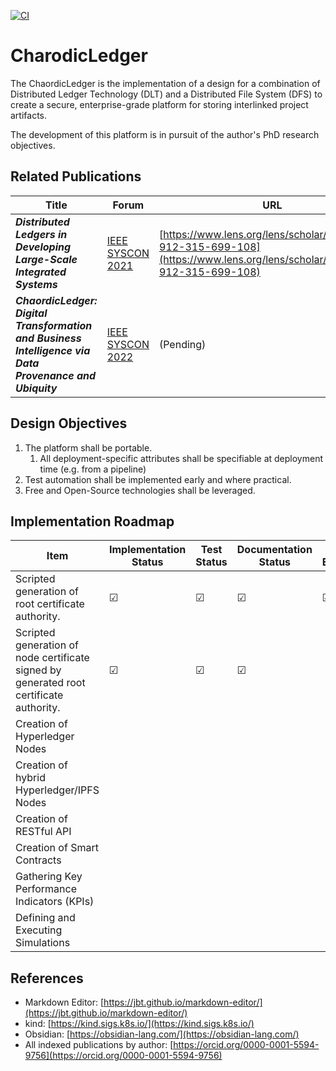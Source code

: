 [![CI](https://github.com/lmco/ChaordicLedger/actions/workflows/ci.yml/badge.svg)](https://github.com/lmco/ChaordicLedger/actions/workflows/ci.yml)

# CharodicLedger
The ChaordicLedger is the implementation of a design for a combination of Distributed Ledger Technology (DLT) and a Distributed File System (DFS) to create a secure, enterprise-grade platform for storing interlinked project artifacts.

The development of this platform is in pursuit of the author's PhD research objectives.

## Related Publications
|Title|Forum|URL|
|---|---|---|
|***Distributed Ledgers in Developing Large-Scale Integrated Systems***|[IEEE SYSCON 2021](https://2021.ieeesyscon.org)|[https://www.lens.org/lens/scholar/article/090-912-315-699-108](https://www.lens.org/lens/scholar/article/090-912-315-699-108)|
|***ChaordicLedger: Digital Transformation and Business Intelligence via Data Provenance and Ubiquity***|[IEEE SYSCON 2022](https://2022.ieeesyscon.org)|(Pending)|

## Design Objectives
1. The platform shall be portable.
    1. All deployment-specific attributes shall be specifiable at deployment time (e.g. from a pipeline)
1. Test automation shall be implemented early and where practical.
1. Free and Open-Source technologies shall be leveraged.

## Implementation Roadmap
|Item|Implementation Status|Test Status|Documentation Status|Pipeline Execution|
|---|---|---|---|---|
|Scripted generation of root certificate authority.|&#9745;|&#9745;|&#9745;|&#9745;|
|Scripted generation of node certificate signed by generated root certificate authority.|&#9745;|&#9745;|&#9745;||
|Creation of Hyperledger Nodes|   |   |   ||
|Creation of hybrid Hyperledger/IPFS Nodes|   |   |   ||
|Creation of RESTful API|   |   |   ||
|Creation of Smart Contracts|   |   |   ||
|Gathering Key Performance Indicators (KPIs)|   |   |   ||
|Defining and Executing Simulations|   |   |   ||

## References
* Markdown Editor: [https://jbt.github.io/markdown-editor/](https://jbt.github.io/markdown-editor/)
* kind: [https://kind.sigs.k8s.io/](https://kind.sigs.k8s.io/)
* Obsidian: [https://obsidian-lang.com/](https://obsidian-lang.com/)
* All indexed publications by author: [https://orcid.org/0000-0001-5594-9756](https://orcid.org/0000-0001-5594-9756)
